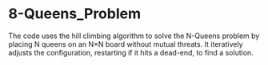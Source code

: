 # 8-Queens_Problem
 The code uses the hill climbing algorithm to solve the N-Queens problem by placing N queens on an N×N board without mutual threats. It iteratively adjusts the configuration, restarting if it hits a dead-end, to find a solution.
